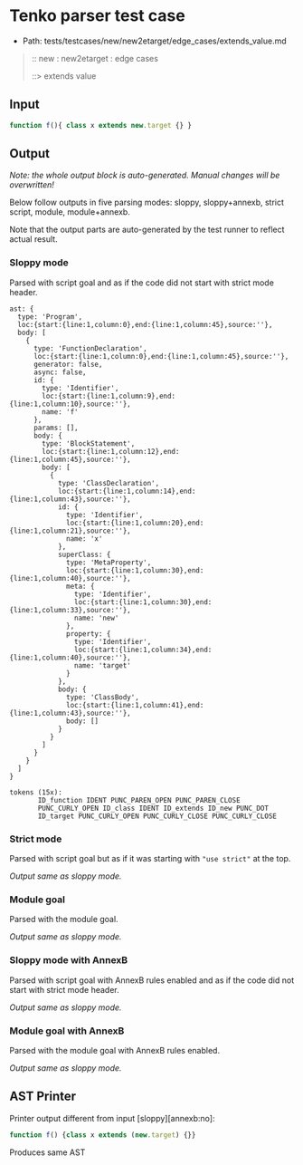 # Tenko parser test case

- Path: tests/testcases/new/new2etarget/edge_cases/extends_value.md

> :: new : new2etarget : edge cases
>
> ::> extends value

## Input

`````js
function f(){ class x extends new.target {} }
`````

## Output

_Note: the whole output block is auto-generated. Manual changes will be overwritten!_

Below follow outputs in five parsing modes: sloppy, sloppy+annexb, strict script, module, module+annexb.

Note that the output parts are auto-generated by the test runner to reflect actual result.

### Sloppy mode

Parsed with script goal and as if the code did not start with strict mode header.

`````
ast: {
  type: 'Program',
  loc:{start:{line:1,column:0},end:{line:1,column:45},source:''},
  body: [
    {
      type: 'FunctionDeclaration',
      loc:{start:{line:1,column:0},end:{line:1,column:45},source:''},
      generator: false,
      async: false,
      id: {
        type: 'Identifier',
        loc:{start:{line:1,column:9},end:{line:1,column:10},source:''},
        name: 'f'
      },
      params: [],
      body: {
        type: 'BlockStatement',
        loc:{start:{line:1,column:12},end:{line:1,column:45},source:''},
        body: [
          {
            type: 'ClassDeclaration',
            loc:{start:{line:1,column:14},end:{line:1,column:43},source:''},
            id: {
              type: 'Identifier',
              loc:{start:{line:1,column:20},end:{line:1,column:21},source:''},
              name: 'x'
            },
            superClass: {
              type: 'MetaProperty',
              loc:{start:{line:1,column:30},end:{line:1,column:40},source:''},
              meta: {
                type: 'Identifier',
                loc:{start:{line:1,column:30},end:{line:1,column:33},source:''},
                name: 'new'
              },
              property: {
                type: 'Identifier',
                loc:{start:{line:1,column:34},end:{line:1,column:40},source:''},
                name: 'target'
              }
            },
            body: {
              type: 'ClassBody',
              loc:{start:{line:1,column:41},end:{line:1,column:43},source:''},
              body: []
            }
          }
        ]
      }
    }
  ]
}

tokens (15x):
       ID_function IDENT PUNC_PAREN_OPEN PUNC_PAREN_CLOSE
       PUNC_CURLY_OPEN ID_class IDENT ID_extends ID_new PUNC_DOT
       ID_target PUNC_CURLY_OPEN PUNC_CURLY_CLOSE PUNC_CURLY_CLOSE
`````

### Strict mode

Parsed with script goal but as if it was starting with `"use strict"` at the top.

_Output same as sloppy mode._

### Module goal

Parsed with the module goal.

_Output same as sloppy mode._

### Sloppy mode with AnnexB

Parsed with script goal with AnnexB rules enabled and as if the code did not start with strict mode header.

_Output same as sloppy mode._

### Module goal with AnnexB

Parsed with the module goal with AnnexB rules enabled.

_Output same as sloppy mode._

## AST Printer

Printer output different from input [sloppy][annexb:no]:

````js
function f() {class x extends (new.target) {}}
````

Produces same AST
